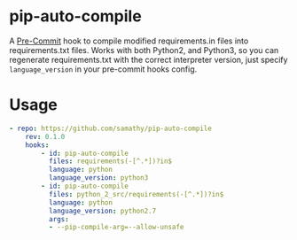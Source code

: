 # pip-auto-compile

A [Pre-Commit](https://pre-commit.com) hook to compile modified requirements.in files into requirements.txt files.
Works with both Python2, and Python3, so you can regenerate requirements.txt
with the correct interpreter version, just specify `language_version` in your pre-commit hooks config.

# Usage

```yaml
- repo: https://github.com/samathy/pip-auto-compile
    rev: 0.1.0
    hooks:
        - id: pip-auto-compile
          files: requirements(-[^.*])?in$
          language: python
          language_version: python3  
        - id: pip-auto-compile
          files: python_2_src/requirements(-[^.*])?in$
          language: python
          language_version: python2.7
          args:
          - --pip-compile-arg=--allow-unsafe
```


